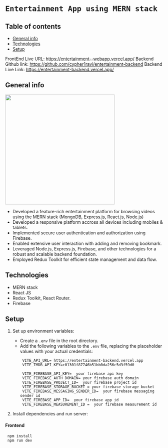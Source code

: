 # `Entertainment App using MERN stack`

## Table of contents
* [General info](#general-info)
* [Technologies](#technologies)
* [Setup](#setup)

FrontEnd Live URL:   https://entertainment--webapp.vercel.app/
Backend Github link: https://github.com/cypher1ravi/entertainment-backend
Backend Live Link:   https://entertainment-backend.vercel.app/

## General info
<img src="https://github.com/Magar0/entertainment-app-AlmaBetter-FinalProject/assets/35245789/bcb6ba7f-b403-4439-8d3f-ea51392d7cec" height="350" >

* Developed a feature-rich entertainment platform for browsing videos using the MERN stack (MongoDB, Express.js, React.js, Node.js)
* Developed a responsive platform accross all devices including mobiles & tablets.
* Implemented secure user authentication and authorization using Firebase.
* Enabled extensive user interaction with adding and removing bookmark.
* Leveraged Node.js, Express.js, Firebase, and other technologies for a robust and scalable backend foundation.
* Employed Redux Toolkit for efficient state management and data flow.

## Technologies
* MERN stack
* React JS
* Redux Toolkit, React Router.
* Firebase

	
## Setup
1. Set up environment variables:
   - Create a `.env` file in the root directory.
   - Add the following variables to the `.env` file, replacing the placeholder values with your actual credentials:
     ```
      VITE_API_URL= https://entertainment-backend.vercel.app
      VITE_TMDB_API_KEY=c01301f87746b51bb0da256c5d3f59d0

      VITE_FIREBASE_API_KEY=  your firebase api key
      VITE_FIREBASE_AUTH_DOMAIN= your firebase auth domain
      VITE_FIREBASE_PROJECT_ID=  your firebase project id
      VITE_FIREBASE_STORAGE_BUCKET = your firebase storage bucket
      VITE_FIREBASE_MESSAGING_SENDER_ID=  your firebase messaging sender id
      VITE_FIREBASE_APP_ID=  your firebase app id
      VITE_FIREBASE_MEASUREMENT_ID =  your firebase measurement id
     ```

2. Install dependencies and run server:
#### Frontend
```
 npm install
 npm run dev
```

